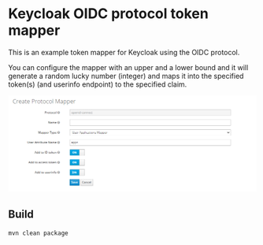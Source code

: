 # Keycloak OIDC protocol token mapper

This is an example token mapper for Keycloak using the OIDC protocol.

You can configure the mapper with an upper and a lower bound and it will generate a random lucky number (integer) and maps it into the specified token(s) (and userinfo endpoint) to the specified claim.

![](./config.png)

## Build

```bash
mvn clean package
```
